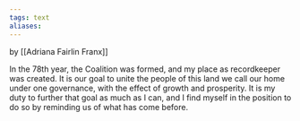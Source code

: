 ```yaml
---
tags: text
aliases:
---
```

by [[Adriana Fairlin Franx]]

In the 78th year, the Coalition was formed, and my place as recordkeeper was created. It is our goal to unite the people of this land we call our home under one governance, with the effect of growth and prosperity. It is my duty to further that goal as much as I can, and I find myself in the position to do so by reminding us of what has come before.